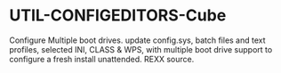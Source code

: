 UTIL-CONFIGEDITORS-Cube
=======================

Configure Multiple boot drives. update config.sys, batch files and text profiles, selected INI, CLASS &amp; WPS, with multiple boot drive support to configure a fresh install unattended. REXX source.
